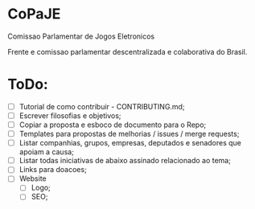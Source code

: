 # CoPaJE
Comissao Parlamentar de Jogos Eletronicos

Frente e comissao parlamentar descentralizada e colaborativa do Brasil.

# ToDo:
- [ ] Tutorial de como contribuir - CONTRIBUTING.md;
- [ ] Escrever filosofias e objetivos;
- [ ] Copiar a proposta e esboco de documento para o Repo;
- [ ] Templates para propostas de melhorias / issues / merge requests;
- [ ] Listar companhias, grupos, empresas, deputados e senadores que apoiam a causa;
- [ ] Listar todas iniciativas de abaixo assinado relacionado ao tema;
- [ ] Links para doacoes;
- [ ] Website 
    - [ ] Logo;
    - [ ] SEO;